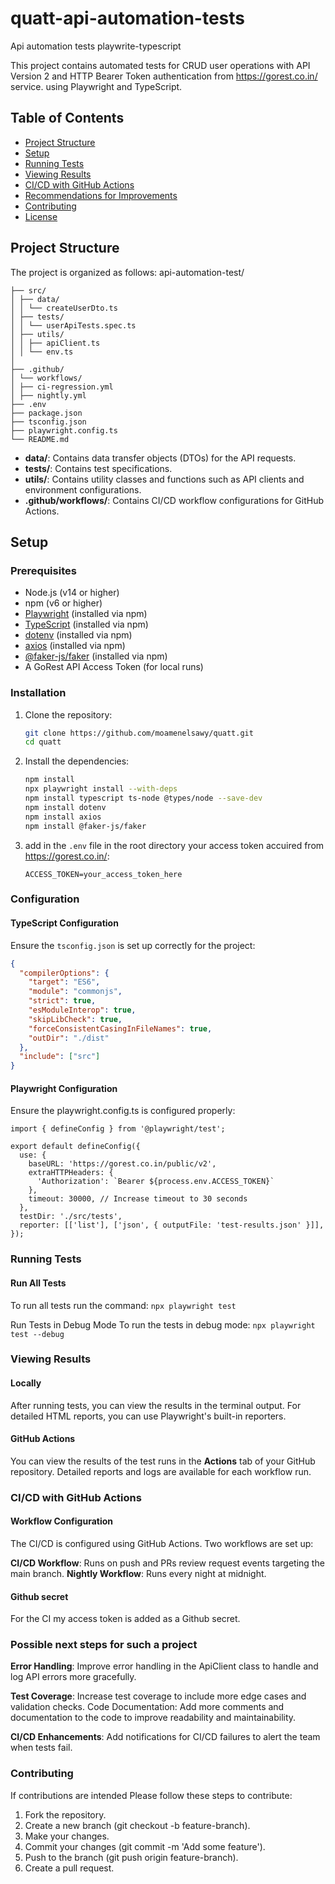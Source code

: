 # quatt-api-automation-tests
Api automation tests playwrite-typescript

This project contains automated tests for CRUD user operations with API Version 2
and HTTP Bearer Token authentication from https://gorest.co.in/ service. using Playwright and TypeScript.

## Table of Contents
- [Project Structure](#project-structure)
- [Setup](#setup)
- [Running Tests](#running-tests)
- [Viewing Results](#viewing-results)
- [CI/CD with GitHub Actions](#cicd-with-github-actions)
- [Recommendations for Improvements](#recommendations-for-improvements)
- [Contributing](#contributing)
- [License](#license)

## Project Structure
The project is organized as follows:
api-automation-test/

```
├── src/
│ ├── data/
│ │ └── createUserDto.ts
│ ├── tests/
│ │ └── userApiTests.spec.ts
│ ├── utils/
│ │ ├── apiClient.ts
│ │ └── env.ts
│
├── .github/
│ └── workflows/
│ ├── ci-regression.yml
│ ├── nightly.yml
├── .env
├── package.json
├── tsconfig.json
├── playwright.config.ts
└── README.md
```

- **data/**: Contains data transfer objects (DTOs) for the API requests.
- **tests/**: Contains test specifications.
- **utils/**: Contains utility classes and functions such as API clients and environment configurations.
- **.github/workflows/**: Contains CI/CD workflow configurations for GitHub Actions.

## Setup

### Prerequisites
- Node.js (v14 or higher)
- npm (v6 or higher)
- [Playwright](https://playwright.dev/) (installed via npm)
- [TypeScript](https://www.typescriptlang.org/) (installed via npm)
- [dotenv](https://www.npmjs.com/package/dotenv) (installed via npm)
- [axios](https://github.com/axios/axios) (installed via npm)
- [@faker-js/faker](https://www.npmjs.com/package/@faker-js/faker) (installed via npm)
-  A GoRest API Access Token (for local runs)


### Installation
1. Clone the repository:
    ```bash
    git clone https://github.com/moamenelsawy/quatt.git
    cd quatt
    ```

2. Install the dependencies:
    ```bash
    npm install
    npx playwright install --with-deps
    npm install typescript ts-node @types/node --save-dev
    npm install dotenv
    npm install axios
    npm install @faker-js/faker
    ```

3. add in the `.env` file in the root directory your access token accuired from https://gorest.co.in/:
    ```
    ACCESS_TOKEN=your_access_token_here
    ```

### Configuration

#### TypeScript Configuration
Ensure the `tsconfig.json` is set up correctly for the project:
```json
{
  "compilerOptions": {
    "target": "ES6",
    "module": "commonjs",
    "strict": true,
    "esModuleInterop": true,
    "skipLibCheck": true,
    "forceConsistentCasingInFileNames": true,
    "outDir": "./dist"
  },
  "include": ["src"]
}
```

#### Playwright Configuration
Ensure the playwright.config.ts is configured properly:
```
import { defineConfig } from '@playwright/test';

export default defineConfig({
  use: {
    baseURL: 'https://gorest.co.in/public/v2',
    extraHTTPHeaders: {
      'Authorization': `Bearer ${process.env.ACCESS_TOKEN}`
    },
    timeout: 30000, // Increase timeout to 30 seconds
  },
  testDir: './src/tests',
  reporter: [['list'], ['json', { outputFile: 'test-results.json' }]],
});
```
### Running Tests

#### Run All Tests
To run all tests run the command:
``
npx playwright test
``

Run Tests in Debug Mode
To run the tests in debug mode:
``
npx playwright test --debug
``

### Viewing Results
#### Locally
After running tests, you can view the results in the terminal output. For detailed HTML reports, you can use Playwright's built-in reporters.

#### GitHub Actions
You can view the results of the test runs in the **Actions** tab of your GitHub repository. Detailed reports and logs are available for each workflow run.

### CI/CD with GitHub Actions
#### Workflow Configuration
The CI/CD is configured using GitHub Actions. Two workflows are set up:

**CI/CD Workflow**: Runs on push and PRs review request events targeting the main branch.
**Nightly Workflow**: Runs every night at midnight.

#### Github secret
For the CI my access token is added as a Github secret.

### Possible next steps for such a project
**Error Handling**: Improve error handling in the ApiClient class to handle and log API errors more gracefully.

**Test Coverage**: Increase test coverage to include more edge cases and validation checks.
Code Documentation: Add more comments and documentation to the code to improve readability and maintainability.

**CI/CD Enhancements**: Add notifications for CI/CD failures to alert the team when tests fail.

### Contributing
If contributions are intended Please follow these steps to contribute:

1. Fork the repository.
2. Create a new branch (git checkout -b feature-branch).
3. Make your changes.
4. Commit your changes (git commit -m 'Add some feature').
5. Push to the branch (git push origin feature-branch).
6. Create a pull request.
